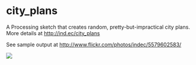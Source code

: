 city_plans
==========

A Processing sketch that creates random, pretty-but-impractical city plans. More details at http://ind.ec/city_plans

See sample output at http://www.flickr.com/photos/indec/5579602583/

![](http://farm6.staticflickr.com/5259/5579602583_b936c319d8_z.jpg)
